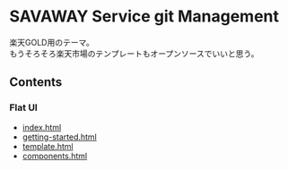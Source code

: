 # SAVAWAY Service git Management

楽天GOLD用のテーマ。  
もうそろそろ楽天市場のテンプレートもオープンソースでいいと思う。

## Contents

### Flat UI
- [index.html](https://github.com/fainder/RTStrap/blob/master/index.html)
- [getting-started.html](https://github.com/fainder/RTStrap/blob/master/getting-started.html)
- [template.html](https://github.com/fainder/RTStrap/blob/master/template.html)
- [components.html](https://github.com/fainder/RTStrap/blob/master/components.html)